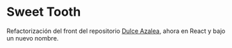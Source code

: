 # Sweet Tooth

Refactorización del front del repositorio [Dulce Azalea](https://github.com/galedesma/grupo_7_dulceazalea), ahora en React y bajo un nuevo nombre.
